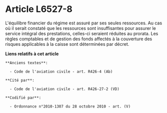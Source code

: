 # Article L6527-8

L'équilibre financier du régime est assuré par ses seules ressources. Au cas où il serait constaté que les ressources sont
insuffisantes pour assurer le service intégral des prestations, celles-ci seraient réduites au prorata. Les règles comptables
et de gestion des fonds affectés à la couverture des risques applicables à la caisse sont déterminées par décret.

**Liens relatifs à cet article**

	**Anciens textes**:

	  - Code de l'aviation civile - art. R426-4 (Ab)

	**Cité par**:

	  - Code de l'aviation civile - art. R426-27-2 (VD)

	**Codifié par**:

	  - Ordonnance n°2010-1307 du 28 octobre 2010 - art. (V)
